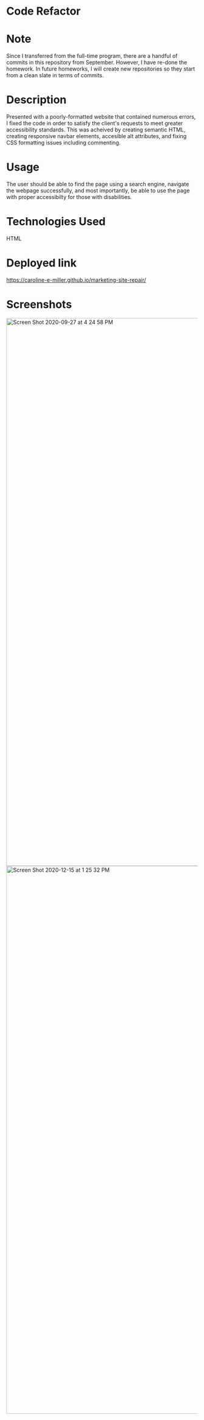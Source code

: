# Code Refactor

# Note
Since I transferred from the full-time program, there are a handful of commits in this repository from September. However, I have re-done the homework. In future homeworks, I will create new repositories so they start from a clean slate in terms of commits.

# Description
Presented with a poorly-formatted website that contained numerous errors, I fixed the code in order to satisfy the client's requests to meet greater accessibility standards. This was acheived by creating semantic HTML, creating responsive navbar elements, accesible alt attributes, and fixing CSS formatting issues including commenting.

# Usage
The user should be able to find the page using a search engine, navigate the webpage successfully, and most importantly, be able to use the page with proper accessibilty for those with disabilities.

# Technologies Used

HTML

# Deployed link

https://caroline-e-miller.github.io/marketing-site-repair/

# Screenshots

<img width="1440" alt="Screen Shot 2020-09-27 at 4 24 58 PM" src="https://user-images.githubusercontent.com/70964778/101956057-8f601680-3bc4-11eb-88cb-8dee4c92c695.png">

<img width="1440" alt="Screen Shot 2020-12-15 at 1 25 32 PM" src="https://user-images.githubusercontent.com/70964778/102262937-4a482700-3ed9-11eb-8f00-b4fb94a0e2a7.png">

